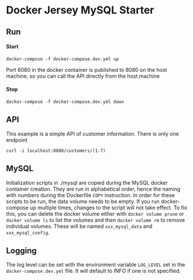 # Docker Jersey MySQL Starter

## Run

#### Start

```
docker-compose -f docker-compose.dev.yml up
```

Port 8080 in the docker container is published to 8080 on the host machine, so
you can call the API directly from the host machine

#### Stop

```
docker-compose -f docker-compose.dev.yml down
```

## API

This example is a simple API of customer information. There is only one endpoint

```
curl -i localhost:8080/customers/(1-7)
```

## MySQL

Initialization scripts in ./mysql are copied during the MySQL docker container
creation. They are run in alphabetical order, hence the naming with numbers
during the Dockerfile `COPY` instruction. In order for these scripts to be run, the data volume needs to be empty. If
you run docker-compose up multiple times, changes to the script will not take
effect. To fix this, you can delete the docker volume either with `docker volume prune`
or `docker volume ls` to list the volumes and then `docker volume rm` to remove
individual volumes. These will be named `xxx_mysql_data` and `xxx_mysql_config`.


## Logging

The log level can be set with the environment variable `LOG_LEVEL` set in the
`docker-compose.dev.yml` file. It will default to INFO if one is not specified.
